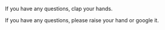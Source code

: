 If you have any questions, clap your hands.

If you have any questions, please raise your hand or google it.
